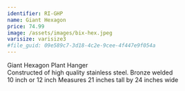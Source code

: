 ```yaml
---
identifier: RI-GHP
name: Giant Hexagon
price: 74.99
image: /assets/images/bix-hex.jpeg
varisize: varisize3
#file_guid: 09e589c7-3d18-4c2e-9cee-4f447e9f054a
---
```

Giant Hexagon Plant Hanger  
Constructed of high quality stainless steel. Bronze welded   
10 inch or 12 inch
Measures 21 inches tall by 24 inches wide  
